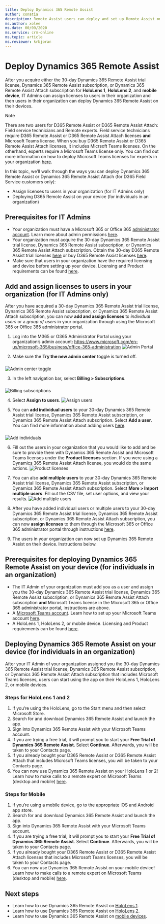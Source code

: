 ```yaml
---
title: Deploy Dynamics 365 Remote Assist
author: xonatia
description: Remote Assist users can deploy and set up Remote Assist on their devices. 
ms.author: xolee
ms.date: 00/00/2020
ms.service: crm-online
ms.topic: article
ms.reviewer: krbjoran
---
```

# Deploy Dynamics 365 Remote Assist

After you acquire either the 30-day Dynamics 365 Remote Assist trial license, Dynamics 365 Remote Assist subscription, or Dynamics 365 Remote Assist Attach subscription for **HoloLens 1**, **HoloLens 2**, and **mobile device**, IT Admins can assign licenses to users in their organization and then users in their organization can deploy Dynamics 365 Remote Assist on their devices.

> [!NOTE]
> There are two users for D365 Remote Assist or D365 Remote Assist Attach: Field service technicians and Remote experts. Field service technicians require D365 Remote Assist or D365 Remote Assist Attach licenses **and** Microsoft Teams license. When you buy D365 Remote Assist or D365 Remote Assist Attach licenses, it includes Micrsoft Teams licenses. On the otherhand, experts require a Microsoft Teams license only. You can find out more information on how to deploy Microsoft Teams licenses for experts in your organization [here](https://docs.microsoft.com/en-us/dynamics365/mixed-reality/remote-assist/use-microsoft-teams-with-remote-assist).

In this topic, we’ll walk through the ways you can deploy Dynamics 365 Remote Assist or Dynamics 365 Remote Assist Attach (for D365 Field Service customers only): 
-	Assign licenses to users in your organization (for IT Admins only)
-	Deploying D365 Remote Assist on your device (for individuals in an organization) 

## Prerequisites for IT Admins 
- Your organization must have a Microsoft 365 or Office 365 [administrator account](https://www.microsoft.com/en-us/microsoft-365/business/office-365-administration). Learn more about admin permissions [here](https://docs.microsoft.com/en-us/office365/admin/admin-overview/admin-overview?redirectSourcePath=%252farticle%252foffice-365-admin-overview-c7228a3e-061f-4575-b1ef-adf1d1669870&view=o365-worldwide). 
- Your organization must acquire the 30-day Dynamics 365 Remote Assist trial license, Dynamics 365 Remote Assist subscription, or Dynamics 365 Remote Assist Attach subscription. Obtain the 30-day D365 Remote Assist trial licenses [here](try-remote-assist.md) or buy D365 Remote Assist licenses [here](buy-remote-assist.md). 
- Make sure that users in your organization have the required licensing and device before setting up your device. Licensing and Product requirements can be found [here](https://docs.microsoft.com/en-us/dynamics365/mixed-reality/remote-assist/requirements).

## Add and assign licenses to users in your organization (for IT Admins only)

After you have acquired a 30-day Dynamics 365 Remote Assist trial license, Dynamics 365 Remote Assist subscription, or Dynamics 365 Remote Assist Attach subscription, you can now **add and assign licenses** to *individual users* or a *group of users* in your organization through using the Microsoft 365 or Office 365 administrator portal. 

1.	Log into the M365 or O365 Administrator Portal using your organization’s admin account: https://www.microsoft.com/en-us/microsoft-365/business/office-365-administration
![Admin Portal](./media/buy_1.png "Admin Portal")

2.	Make sure the **Try the new admin center** toggle is turned off.
###
![Admin center toggle](./media/buy_2.png "Admin center toggle")

3.	In the left navigation bar, select **Billing > Subscriptions**. 
###
![Billing subscriptions](./media/deploy_3.png "Billing subscriptions")

4.	Select **Assign to users**. 
![Assign users](./media/deploy_4.png "Assign users")

5.	You can **add individual users** to your 30-day Dynamics 365 Remote Assist trial license, Dynamics 365 Remote Assist subscription, or Dynamics 365 Remote Assist Attach subscription. Select **Add a user**. You can find more information about adding users [here](https://docs.microsoft.com/en-us/office365/admin/add-users/add-users?view=o365-worldwide).
###
![Add individuals](./media/deploy_5.png "Add individuals")

6.	Fill out the users in your organization that you would like to add and be sure to provide them with Dynamics 365 Remote Assist and Microsoft Teams licenses under the **Product licenses** section. If you were using a Dynamics 365 Remote Assist Attach license, you would do the same actions. 
![Product licenses](./media/deploy_6.png "Product licenses")

7.	You can also **add multiple users** to your 30-day Dynamics 365 Remote Assist trial license, Dynamics 365 Remote Assist subscription, or Dynamics 365 Remote Assist Attach subscription. Select **More > Import multiple users**. Fill out the CSV file, set user options, and view your results. 
![Add multiple users](./media/deploy_7.png "Add multiple users")

8.	After you have added individual users or multiple users to your 30-day Dynamics 365 Remote Assist trial license, Dynamics 365 Remote Assist subscription, or Dynamics 365 Remote Assist Attach subscription, you can now **assign licenses** to them through the Microsoft 365 or Office 365 administrator portal through instructions [here](https://docs.microsoft.com/en-us/office365/admin/manage/assign-licenses-to-users?view=o365-worldwide).

9. The users in your organization can now set up Dynamics 365 Remote Assist on their device. Instructions below. 

## Prerequisites for deploying Dynamics 365 Remote Assist on your device (for individuals in an organization)
- The IT Admin of your organization must add you as a user and assign you the 30-day Dynamics 365 Remote Assist trial license, Dynamics 365 Remote Assist subscription, or Dynamics 365 Remote Assist Attach subscription **and** Microsoft Teams license in the Microsoft 365 or Office 365 administrator portal, instructions are above. 
- A [Microsoft Teams account](https://teams.microsoft.com/start). Learn how to set up your Microsoft Teams account [here](https://docs.microsoft.com/en-us/dynamics365/mixed-reality/remote-assist/use-microsoft-teams-with-remote-assist). 
- A HoloLens 1, HoloLens 2, or mobile device. Licensing and Product requirements can be found [here](https://docs.microsoft.com/en-us/dynamics365/mixed-reality/remote-assist/requirements).

## Deploying Dynamics 365 Remote Assist on your device (for individuals in an organization)

After your IT Admin of your organization assigned you the 30-day Dynamics 365 Remote Assist trial license, Dynamics 365 Remote Assist subscription, or Dynamics 365 Remote Assist Attach subscription that includes Microsoft Teams licenses, users can start using the app on their HoloLens 1, HoloLens 2, or mobile devices. 

### Steps for HoloLens 1 and 2
1.	If you’re using the HoloLens, go to the Start menu and then select Microsoft Store. 
2.	Search for and download Dynamics 365 Remote Assist and launch the app.
3.	Sign into Dynamics 365 Remote Assist with your Microsoft Teams account. 
4.	If you are trying a free trial, it will prompt you to start your **Free Trial of Dynamics 365 Remote Assist**. Select **Continue**. Afterwards, you will be taken to your Contacts page.  
5.	If you already bought your D365 Remote Assist or D365 Remote Assist Attach that includes Microsoft Teams licenses, you will be taken to your Contacts page.  
6.	You can now use Dynamics 365 Remote Assist on your HoloLens 1 or 2! Learn how to make calls to a remote expert on Microsoft Teams (desktop and mobile) [here](user-guide.md). 

### Steps for Mobile
1.	If you’re using a mobile device, go to the appropriate iOS and Android app store.
2.	Search for and download Dynamics 365 Remote Assist and launch the app.
3.	Sign into Dynamics 365 Remote Assist with your Microsoft Teams account. 
4.	If you are trying a free trial, it will prompt you to start your **Free Trial of Dynamics 365 Remote Assist**. Select **Continue**. Afterwards, you will be taken to your Contacts page.  
5.	If you already bought your D365 Remote Assist or D365 Remote Assist Attach licenses that includes Microsoft Teams licenses, you will be taken to your Contacts page.  
6.	You can now use Dynamics 365 Remote Assist on your mobile device! Learn how to make calls to a remote expert on Microsoft Teams (desktop and mobile) [here](index.md).

## Next steps
- Learn how to use Dynamics 365 Remote Assist on [HoloLens 1](user-guide.md). 
- Learn how to use Dynamics 365 Remote Assist on [HoloLens 2](user-guide.md). 
- Learn how to use Dynamics 365 Remote Assist on [mobile devices](index.md). 
